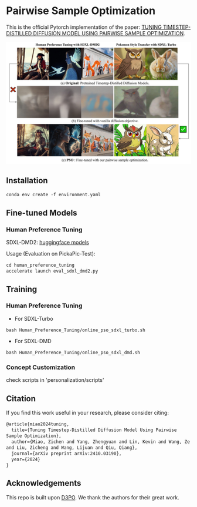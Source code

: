 # Pairwise Sample Optimization
This is the official Pytorch implementation of the paper: [TUNING TIMESTEP-DISTILLED DIFFUSION MODEL
USING PAIRWISE SAMPLE OPTIMIZATION](https://arxiv.org/pdf/2410.03190).

![alt text](assets/teaser_arrow.jpg)

## Installation
```
conda env create -f environment.yaml
```

## Fine-tuned Models
### Human Preference Tuning
SDXL-DMD2: [huggingface models](https://huggingface.co/ZichenMiao/PSO)

Usage (Evaluation on PickaPic-Test):
```
cd human_preference_tuning
accelerate launch eval_sdxl_dmd2.py
```

## Training
### Human Preference Tuning
* For SDXL-Turbo
```
bash Human_Preference_Tuning/online_pso_sdxl_turbo.sh
```

* For SDXL-DMD
```
bash Human_Preference_Tuning/online_pso_sdxl_dmd.sh
```

### Concept Customization
check scripts in 'personalization/scripts'


## Citation
If you find this work useful in your research, please consider citing:
```
@article{miao2024tuning,
  title={Tuning Timestep-Distilled Diffusion Model Using Pairwise Sample Optimization},
  author={Miao, Zichen and Yang, Zhengyuan and Lin, Kevin and Wang, Ze and Liu, Zicheng and Wang, Lijuan and Qiu, Qiang},
  journal={arXiv preprint arXiv:2410.03190},
  year={2024}
}
```


## Acknowledgements
This repo is built upon [D3PO](https://github.com/yk7333/D3PO). We thank the authors for their great work.
